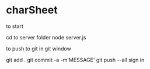# charSheet
to start

cd to server folder
node server.js


to push to git
in git window

git add .
git commit -a -m'MESSAGE'
git push --all
sign in